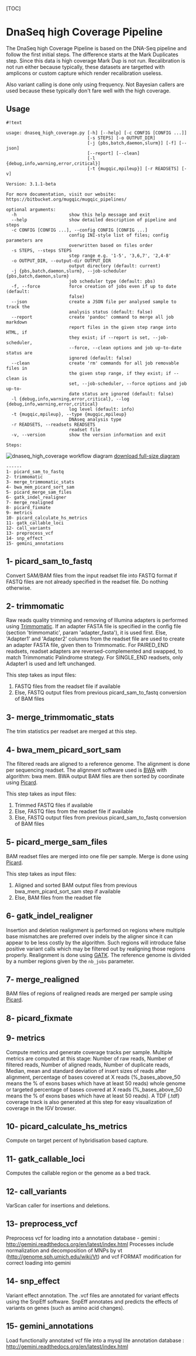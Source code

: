 [TOC]


DnaSeq high Coverage Pipeline
=================

The DnaSeq high Coverage Pipeline is based on the DNA-Seq pipeline and follow the first initial steps.
The difference starts at the Mark Duplicates step. Since this data is high coverage Mark Dup is not run.
Recalibration is not run either because typically, these datasets are targetted with amplicons or custom
capture which render recalibration useless.

Also variant calling is done only using frequency. Not Bayesian callers are used because these typically
don't fare well with the high coverage.


Usage
-----
```
#!text

usage: dnaseq_high_coverage.py [-h] [--help] [-c CONFIG [CONFIG ...]]
                               [-s STEPS] [-o OUTPUT_DIR]
                               [-j {pbs,batch,daemon,slurm}] [-f] [--json]
                               [--report] [--clean]
                               [-l {debug,info,warning,error,critical}]
                               [-t {mugqic,mpileup}] [-r READSETS] [-v]

Version: 3.1.1-beta

For more documentation, visit our website: https://bitbucket.org/mugqic/mugqic_pipelines/

optional arguments:
  -h                    show this help message and exit
  --help                show detailed description of pipeline and steps
  -c CONFIG [CONFIG ...], --config CONFIG [CONFIG ...]
                        config INI-style list of files; config parameters are
                        overwritten based on files order
  -s STEPS, --steps STEPS
                        step range e.g. '1-5', '3,6,7', '2,4-8'
  -o OUTPUT_DIR, --output-dir OUTPUT_DIR
                        output directory (default: current)
  -j {pbs,batch,daemon,slurm}, --job-scheduler {pbs,batch,daemon,slurm}
                        job scheduler type (default: pbs)
  -f, --force           force creation of jobs even if up to date (default:
                        false)
  --json                create a JSON file per analysed sample to track the
                        analysis status (default: false)
  --report              create 'pandoc' command to merge all job markdown
                        report files in the given step range into HTML, if
                        they exist; if --report is set, --job-scheduler,
                        --force, --clean options and job up-to-date status are
                        ignored (default: false)
  --clean               create 'rm' commands for all job removable files in
                        the given step range, if they exist; if --clean is
                        set, --job-scheduler, --force options and job up-to-
                        date status are ignored (default: false)
  -l {debug,info,warning,error,critical}, --log {debug,info,warning,error,critical}
                        log level (default: info)
  -t {mugqic,mpileup}, --type {mugqic,mpileup}
                        DNAseq analysis type
  -r READSETS, --readsets READSETS
                        readset file
  -v, --version         show the version information and exit

Steps:
```
![dnaseq_high_coverage workflow diagram](https://bitbucket.org/mugqic/genpipes/raw/master/resources/workflows/GenPipes_dnaseq_high_coverage.resized.png)
[download full-size diagram](https://bitbucket.org/mugqic/genpipes/raw/master/resources/workflows/GenPipes_dnaseq_high_coverage.resized.png)
```
------
1- picard_sam_to_fastq
2- trimmomatic
3- merge_trimmomatic_stats
4- bwa_mem_picard_sort_sam
5- picard_merge_sam_files
6- gatk_indel_realigner
7- merge_realigned
8- picard_fixmate
9- metrics
10- picard_calculate_hs_metrics
11- gatk_callable_loci
12- call_variants
13- preprocess_vcf
14- snp_effect
15- gemini_annotations

```
1- picard_sam_to_fastq
----------------------
Convert SAM/BAM files from the input readset file into FASTQ format
if FASTQ files are not already specified in the readset file. Do nothing otherwise.

2- trimmomatic
--------------
Raw reads quality trimming and removing of Illumina adapters is performed using [Trimmomatic](http://www.usadellab.org/cms/index.php?page=trimmomatic).
If an adapter FASTA file is specified in the config file (section 'trimmomatic', param 'adapter_fasta'),
it is used first. Else, 'Adapter1' and 'Adapter2' columns from the readset file are used to create
an adapter FASTA file, given then to Trimmomatic. For PAIRED_END readsets, readset adapters are
reversed-complemented and swapped, to match Trimmomatic Palindrome strategy. For SINGLE_END readsets,
only Adapter1 is used and left unchanged.

This step takes as input files:

1. FASTQ files from the readset file if available
2. Else, FASTQ output files from previous picard_sam_to_fastq conversion of BAM files

3- merge_trimmomatic_stats
--------------------------
The trim statistics per readset are merged at this step.

4- bwa_mem_picard_sort_sam
--------------------------
The filtered reads are aligned to a reference genome. The alignment is done per sequencing readset.
The alignment software used is [BWA](http://bio-bwa.sourceforge.net/) with algorithm: bwa mem.
BWA output BAM files are then sorted by coordinate using [Picard](http://broadinstitute.github.io/picard/).

This step takes as input files:

1. Trimmed FASTQ files if available
2. Else, FASTQ files from the readset file if available
3. Else, FASTQ output files from previous picard_sam_to_fastq conversion of BAM files

5- picard_merge_sam_files
-------------------------
BAM readset files are merged into one file per sample. Merge is done using [Picard](http://broadinstitute.github.io/picard/).

This step takes as input files:

1. Aligned and sorted BAM output files from previous bwa_mem_picard_sort_sam step if available
2. Else, BAM files from the readset file

6- gatk_indel_realigner
-----------------------
Insertion and deletion realignment is performed on regions where multiple base mismatches
are preferred over indels by the aligner since it can appear to be less costly by the algorithm.
Such regions will introduce false positive variant calls which may be filtered out by realigning
those regions properly. Realignment is done using [GATK](https://www.broadinstitute.org/gatk/).
The reference genome is divided by a number regions given by the `nb_jobs` parameter.

7- merge_realigned
------------------
BAM files of regions of realigned reads are merged per sample using [Picard](http://broadinstitute.github.io/picard/).

8- picard_fixmate
-----------------

9- metrics
----------
Compute metrics and generate coverage tracks per sample. Multiple metrics are computed at this stage:
Number of raw reads, Number of filtered reads, Number of aligned reads, Number of duplicate reads,
Median, mean and standard deviation of insert sizes of reads after alignment, percentage of bases
covered at X reads (%_bases_above_50 means the % of exons bases which have at least 50 reads)
whole genome or targeted percentage of bases covered at X reads (%_bases_above_50 means the % of exons
bases which have at least 50 reads). A TDF (.tdf) coverage track is also generated at this step
for easy visualization of coverage in the IGV browser.

10- picard_calculate_hs_metrics
-------------------------------
Compute on target percent of hybridisation based capture.

11- gatk_callable_loci
----------------------
Computes the callable region or the genome as a bed track.

12- call_variants
-----------------
VarScan caller for insertions and deletions.

13- preprocess_vcf
------------------
Preprocess vcf for loading into a annotation database - gemini : http://gemini.readthedocs.org/en/latest/index.html
Processes include normalization and decomposition of MNPs by vt (http://genome.sph.umich.edu/wiki/Vt) and 
vcf FORMAT modification for correct loading into gemini

14- snp_effect
--------------
Variant effect annotation. The .vcf files are annotated for variant effects using the SnpEff software.
SnpEff annotates and predicts the effects of variants on genes (such as amino acid changes).

15- gemini_annotations
----------------------
Load functionally annotated vcf file into a mysql lite annotation database : http://gemini.readthedocs.org/en/latest/index.html


